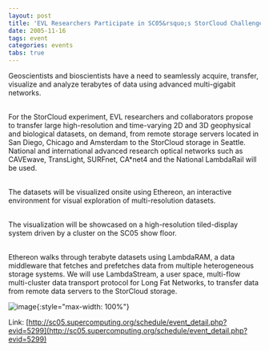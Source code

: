 ```yaml
---
layout: post
title: 'EVL Researchers Participate in SC05&rsquo;s StorCloud Challenge'
date: 2005-11-16
tags: event
categories: events
tabs: true
---
```


Geoscientists and bioscientists have a need to seamlessly acquire, transfer, visualize and analyze terabytes of data using advanced multi-gigabit networks.<br><br>

For the StorCloud experiment, EVL researchers and collaborators propose to transfer large high-resolution and time-varying 2D and 3D geophysical and biological datasets, on demand, from remote storage servers located in San Diego, Chicago and Amsterdam to the StorCloud storage in Seattle. National and international advanced research optical networks such as CAVEwave, TransLight, SURFnet, CA*net4 and the National LambdaRail will be used.<br><br>

The datasets will be visualized onsite using Ethereon, an interactive environment for visual exploration of multi-resolution datasets.<br><br>

The visualization will be showcased on a high-resolution tiled-display system driven by a cluster on the SC05 show floor.<br><br>

Ethereon walks through terabyte datasets using LambdaRAM, a data middleware that fetches and prefetches data from multiple heterogeneous storage systems. We will use LambdaStream, a user space, multi-flow multi-cluster data transport protocol for Long Fat Networks, to transfer data from remote data servers to the StorCloud storage.

![image](https://www.evl.uic.edu/output/originals/sc05_logo.gif-srcw.jpg){:style="max-width: 100%"}


Link: [http://sc05.supercomputing.org/schedule/event_detail.php?evid=5299](http://sc05.supercomputing.org/schedule/event_detail.php?evid=5299)

